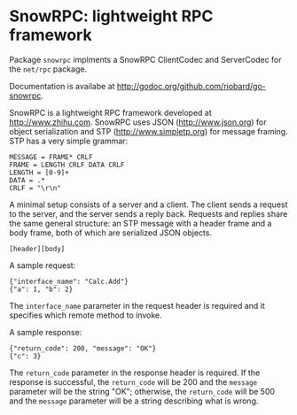 # SnowRPC: lightweight RPC framework

Package `snowrpc` implments a SnowRPC ClientCodec and ServerCodec for the
`net/rpc` package.

Documentation is availabe at http://godoc.org/github.com/riobard/go-snowrpc.

SnowRPC is a lightweight RPC framework developed at http://www.zhihu.com.
SnowRPC uses JSON (http://www.json.org) for object serialization and STP
(http://www.simpletp.org) for message framing. STP has a very simple grammar:

    MESSAGE = FRAME* CRLF
    FRAME = LENGTH CRLF DATA CRLF
    LENGTH = [0-9]+
    DATA = .*
    CRLF = "\r\n"

A minimal setup consists of a server and a client. The client sends a request to
the server, and the server sends a reply back. Requests and replies share the
same general structure: an STP message with a header frame and a body frame,
both of which are serialized JSON objects.

    [header][body]

A sample request:

    {"interface_name": "Calc.Add"}
    {"a": 1, "b": 2}

The `interface_name` parameter in the request header is required and it specifies which
remote method to invoke.

A sample response:

    {"return_code": 200, "message": "OK"}
    {"c": 3}

The `return_code` parameter in the response header is required. If the response
is successful, the `return_code` will be 200 and the `message` parameter will be
the string "OK"; otherwise, the `return_code` will be 500 and the `message`
parameter will be a string describing what is wrong. 
